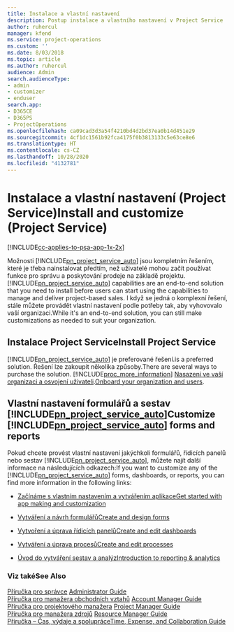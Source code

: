 ```yaml
---
title: Instalace a vlastní nastavení
description: Postup instalace a vlastního nastavení v Project Service
author: ruhercul
manager: kfend
ms.service: project-operations
ms.custom: ''
ms.date: 8/03/2018
ms.topic: article
ms.author: ruhercul
audience: Admin
search.audienceType:
- admin
- customizer
- enduser
search.app:
- D365CE
- D365PS
- ProjectOperations
ms.openlocfilehash: ca09cad3d3a54f4210bd4d2bd37ea0b14d451e29
ms.sourcegitcommit: 4cf1dc1561b92fca4175f0b3813133c5e63ce8e6
ms.translationtype: HT
ms.contentlocale: cs-CZ
ms.lasthandoff: 10/28/2020
ms.locfileid: "4132781"
---
```

# <a name="install-and-customize-project-service"></a><span data-ttu-id="a6ade-103">Instalace a vlastní nastavení (Project Service)</span><span class="sxs-lookup"><span data-stu-id="a6ade-103">Install and customize (Project Service)</span></span>

[!INCLUDE[cc-applies-to-psa-app-1x-2x](../includes/cc-applies-to-psa-app-1x-2x.md)]

<span data-ttu-id="a6ade-104">Možnosti [!INCLUDE[pn_project_service_auto](../includes/pn-project-service-auto.md)] jsou kompletním řešením, které je třeba nainstalovat předtím, než uživatelé mohou začít používat funkce pro správu a poskytování prodeje na základě projektu.</span><span class="sxs-lookup"><span data-stu-id="a6ade-104">[!INCLUDE[pn_project_service_auto](../includes/pn-project-service-auto.md)] capabilities are an end-to-end solution that you need to install before users can start using the capabilities to manage and deliver project-based sales.</span></span> <span data-ttu-id="a6ade-105">I když se jedná o komplexní řešení, stále můžete provádět vlastní nastavení podle potřeby tak, aby vyhovovalo vaší organizaci.</span><span class="sxs-lookup"><span data-stu-id="a6ade-105">While it's an end-to-end solution, you can still make customizations as needed to suit your organization.</span></span>  
<!-- TODO: I expect to find the information on how to get and install this here. Please find that and add it here. Same for Project Service.--> 
  
## <a name="install-project-service"></a><span data-ttu-id="a6ade-106">Instalace Project Service</span><span class="sxs-lookup"><span data-stu-id="a6ade-106">Install Project Service</span></span>  
 [!INCLUDE[pn_project_service_auto](../includes/pn-project-service-auto.md)] <span data-ttu-id="a6ade-107">je preferované řešení.</span><span class="sxs-lookup"><span data-stu-id="a6ade-107">is a preferred solution.</span></span> <span data-ttu-id="a6ade-108">Řešení lze zakoupit několika způsoby.</span><span class="sxs-lookup"><span data-stu-id="a6ade-108">There are several ways to purchase the solution.</span></span> [!INCLUDE[proc_more_information](../includes/proc-more-information.md)] <span data-ttu-id="a6ade-109">[Nasazení ve vaší organizaci a osvojení uživateli](https://docs.microsoft.com/dynamics365/customerengagement/on-premises/admin/onboard-your-organization-and-users-to-dynamics-365-online).</span><span class="sxs-lookup"><span data-stu-id="a6ade-109">[Onboard your organization and users](https://docs.microsoft.com/dynamics365/customerengagement/on-premises/admin/onboard-your-organization-and-users-to-dynamics-365-online).</span></span>  
  
## <a name="customize-pn_project_service_auto-forms-and-reports"></a><span data-ttu-id="a6ade-110">Vlastní nastavení formulářů a sestav [!INCLUDE[pn_project_service_auto](../includes/pn-project-service-auto.md)]</span><span class="sxs-lookup"><span data-stu-id="a6ade-110">Customize [!INCLUDE[pn_project_service_auto](../includes/pn-project-service-auto.md)] forms and reports</span></span>  
 <span data-ttu-id="a6ade-111">Pokud chcete provést vlastní nastavení jakýchkoli formulářů, řídicích panelů nebo sestav [!INCLUDE[pn_project_service_auto](../includes/pn-project-service-auto.md)], můžete najít další informace na následujících odkazech:</span><span class="sxs-lookup"><span data-stu-id="a6ade-111">If you want to customize any of the [!INCLUDE[pn_project_service_auto](../includes/pn-project-service-auto.md)] forms, dashboards, or reports, you can find more information in the following links:</span></span>  
  
- [<span data-ttu-id="a6ade-112">Začínáme s vlastním nastavením a vytvářením aplikace</span><span class="sxs-lookup"><span data-stu-id="a6ade-112">Get started with app making and customization</span></span>](https://docs.microsoft.com/dynamics365/customerengagement/on-premises/customize/getting-started-customization)  
  
- [<span data-ttu-id="a6ade-113">Vytváření a návrh formulářů</span><span class="sxs-lookup"><span data-stu-id="a6ade-113">Create and design forms</span></span>](https://docs.microsoft.com/dynamics365/customerengagement/on-premises/customize/create-design-forms)  
  
- [<span data-ttu-id="a6ade-114">Vytvoření a úprava řídicích panelů</span><span class="sxs-lookup"><span data-stu-id="a6ade-114">Create and edit dashboards</span></span>](https://docs.microsoft.com/dynamics365/customerengagement/on-premises/customize/create-edit-dashboards)  
  
- [<span data-ttu-id="a6ade-115">Vytváření a úprava procesů</span><span class="sxs-lookup"><span data-stu-id="a6ade-115">Create and edit processes</span></span>](https://docs.microsoft.com/dynamics365/customerengagement/on-premises/customize/guide-staff-through-common-tasks-processes)  
  
- [<span data-ttu-id="a6ade-116">Úvod do vytváření sestav a analýz</span><span class="sxs-lookup"><span data-stu-id="a6ade-116">Introduction to reporting & analytics</span></span>](https://docs.microsoft.com/dynamics365/customerengagement/on-premises/analytics/reporting-analytics-with-dynamics-365)  
  
### <a name="see-also"></a><span data-ttu-id="a6ade-117">Viz také</span><span class="sxs-lookup"><span data-stu-id="a6ade-117">See Also</span></span>  
 <span data-ttu-id="a6ade-118">[Příručka pro správce](../psa/admin-guide.md) </span><span class="sxs-lookup"><span data-stu-id="a6ade-118">[Administrator Guide](../psa/admin-guide.md) </span></span>  
 <span data-ttu-id="a6ade-119">[Příručka pro manažera obchodních vztahů](../psa/account-manager-guide.md) </span><span class="sxs-lookup"><span data-stu-id="a6ade-119">[Account Manager Guide](../psa/account-manager-guide.md) </span></span>  
 <span data-ttu-id="a6ade-120">[Příručka pro projektového manažera](../psa/project-manager-guide.md) </span><span class="sxs-lookup"><span data-stu-id="a6ade-120">[Project Manager Guide](../psa/project-manager-guide.md) </span></span>  
 <span data-ttu-id="a6ade-121">[Příručka pro manažera zdrojů](../psa/resource-manager-guide.md) </span><span class="sxs-lookup"><span data-stu-id="a6ade-121">[Resource Manager Guide](../psa/resource-manager-guide.md) </span></span>  
 [<span data-ttu-id="a6ade-122">Příručka – Čas, výdaje a spolupráce</span><span class="sxs-lookup"><span data-stu-id="a6ade-122">Time, Expense, and Collaboration Guide</span></span>](../psa/time-expense-collaboration-guide.md)
